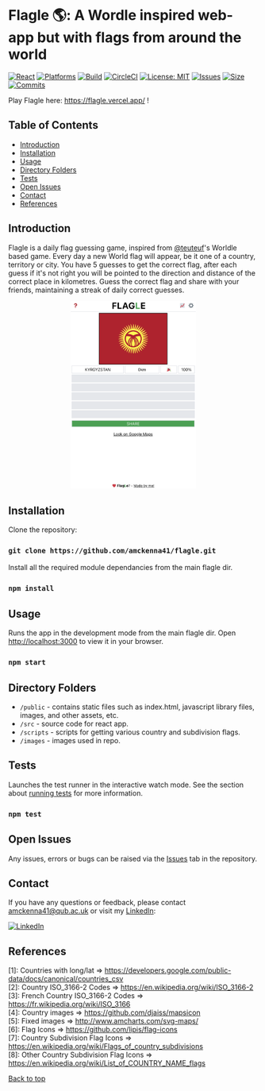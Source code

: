 # Flagle 🌎: A Wordle inspired web-app but with flags from around the world #

[![React](https://badges.aleen42.com/src/react.svg)](https://github.com/amckenna41/flagle)
[![Platforms](https://img.shields.io/badge/platforms-linux%2C%20macOS%2C%20Windows-green)](https://pypi.org/project/pySAR/)
[![Build](https://img.shields.io/github/workflow/status/amckenna41/flagle/flagle)](https://github.com/amckenna41/flagle/actions/workflows/workflow.yml)
[![CircleCI](https://circleci.com/gh/amckenna41/flagle.svg?style=svg&circle-token=d860bb64668be19d44f106841b80eb47a8b7e7e8)](https://app.circleci.com/pipelines/github/amckenna41/flagle)
[![License: MIT](https://img.shields.io/badge/License-MIT-red.svg)](https://opensource.org/licenses/MIT)
[![Issues](https://img.shields.io/github/issues/amckenna41/flagle)](https://github.com/amckenna41/flagle/issues)
[![Size](https://img.shields.io/github/repo-size/amckenna41/flagle)](https://github.com/amckenna41/flagle)
[![Commits](https://img.shields.io/github/commit-activity/w/amckenna41/flagle)](https://github.com/amckenna41/flagle)

Play Flagle here: https://flagle.vercel.app/ !

Table of Contents
-----------------

  * [Introduction](#introduction)
  * [Installation](#installation)
  * [Usage](#usage)
  * [Directory Folders](#directory-folders)
  * [Tests](#tests)
  * [Open Issues](#Issues)
  * [Contact](#contact)
  * [References](#references)


Introduction
------------
Flagle is a daily flag guessing game, inspired from [@teuteuf][teuteuf]'s Worldle based game. Every day a new World flag will appear, be it one of a country, territory or city. You have 5 guesses to get the correct flag, after each guess if it's not right you will be pointed to the direction and distance of the correct place in kilometres. Guess the correct flag and share with your friends, maintaining a streak of daily correct guesses.

<p align="center">
<img src="images/flagleHomepage.png" alt="homepage" width="50%" height="40%"/>
</p>


Installation
------------
Clone the repository:
### `git clone https://github.com/amckenna41/flagle.git`

Install all the required module dependancies from the main flagle dir.
### `npm install`


Usage
-----
Runs the app in the development mode from the main flagle dir.
Open [http://localhost:3000](http://localhost:3000) to view it in your browser.
### `npm start`
Directory Folders
-----------------

* `/public` - contains static files such as index.html, javascript library files, images, and other assets, etc.
* `/src` - source code for react app.
* `/scripts` - scripts for getting various country and subdivision flags.
* `/images` - images used in repo.


Tests
-----
Launches the test runner in the interactive watch mode.
See the section about [running tests](https://facebook.github.io/create-react-app/docs/running-tests) for more information.
### `npm test`


Open Issues
-----------
Any issues, errors or bugs can be raised via the [Issues](https://github.com/amckenna41/flagle/issues) tab in the repository. 

Contact
-------

If you have any questions or feedback, please contact amckenna41@qub.ac.uk or visit my [LinkedIn](https://www.linkedin.com/in/adam-mckenna-7a5b22151/):

[![LinkedIn](https://img.shields.io/badge/LinkedIn-0077B5?style=for-the-badge&logo=linkedin&logoColor=white)](https://www.linkedin.com/in/adam-mckenna-7a5b22151/)

References
----------
\[1\]: Countries with long/lat => https://developers.google.com/public-data/docs/canonical/countries_csv <br>
\[2\]: Country ISO_3166-2 Codes => https://en.wikipedia.org/wiki/ISO_3166-2 <br>
\[3\]: French Country ISO_3166-2 Codes => https://fr.wikipedia.org/wiki/ISO_3166 <br>
\[4\]: Country images => https://github.com/djaiss/mapsicon <br>
\[5\]: Fixed images => http://www.amcharts.com/svg-maps/ <br>
\[6\]: Flag Icons => https://github.com/lipis/flag-icons <br>
\[7\]: Country Subdivision Flag Icons => https://en.wikipedia.org/wiki/Flags_of_country_subdivisions <br>
\[8\]: Other Country Subdivision Flag Icons => https://en.wikipedia.org/wiki/List_of_COUNTRY_NAME_flags


[Back to top](#TOP)

[teuteuf]: https://twitter.com/teuteuf